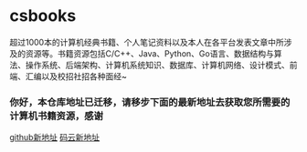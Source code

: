 # csbooks
超过1000本的计算机经典书籍、个人笔记资料以及本人在各平台发表文章中所涉及的资源等。书籍资源包括C/C++、Java、Python、Go语言、数据结构与算法、操作系统、后端架构、计算机系统知识、数据库、计算机网络、设计模式、前端、汇编以及校招社招各种面经~







### 你好，本仓库地址已迁移，请移步下面的最新地址去获取您所需要的计算机书籍资源，感谢

[github新地址](https://github.com/forthespada/CS-Books)               [码云新地址](https://gitee.com/ForthEspada/CS-Books)

